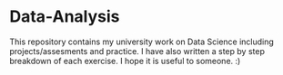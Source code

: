 # Data-Analysis
This repository contains my university work on Data Science including projects/assesments and practice. I have also written a step by step breakdown of each exercise. I hope it is useful to someone. :)
